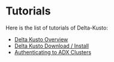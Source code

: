 #   Tutorials

Here is the list of tutorials of Delta-Kusto:

* [Delta Kusto Overview](overview-tutorial/README.md)
* [Delta Kusto Download / Install](install-tutorial.md)
* [Authenticating to ADX Clusters](authentication-tutorial.md)